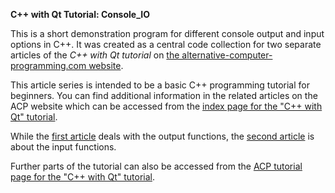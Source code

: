 **C++ with Qt Tutorial: Console_IO**

This is a short demonstration program for different console output and input options in C++. It was created as a central code collection for two separate articles of the *C++ with Qt tutorial* on [the alternative-computer-programming.com website](https://www.alternative-computer-programming.com).

This article series is intended to be a basic C++ programming tutorial for beginners. You can find additional information in the related articles on the ACP website which can be accessed from the [index page for the "C++ with Qt" tutorial](https://www.alternative-computer-programming.com/cplusplus-with-qt-tutorial-index.html). 

While the [first article](https://www.alternative-computer-programming.com/cpp-tutorial-003-console-output.html) deals with the output functions, the [second article](https://www.alternative-computer-programming.com/cpp-tutorial-004-console-input.html) is about the input functions. 

Further parts of the tutorial can also be accessed from the [ACP tutorial page for the "C++ with Qt" tutorial](https://www.alternative-computer-programming.com/cplusplus-with-qt-tutorial-index.html).

